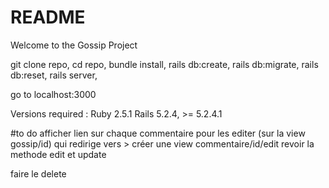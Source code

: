 # README

Welcome to the Gossip Project

git clone repo,
cd repo,
bundle install,
rails db:create,
rails db:migrate,
rails db:reset,
rails server,

go to localhost:3000

Versions required : 
Ruby 2.5.1
Rails 5.2.4, >= 5.2.4.1

#to do
afficher lien sur chaque commentaire pour les editer (sur la view gossip/id) 
qui redirige vers > créer une view commentaire/id/edit
revoir la methode edit et update

faire le delete